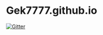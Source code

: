 # Gek7777.github.io

[![Gitter](https://badges.gitter.im/GekBlog/QuestionAndAnswer.svg)](https://gitter.im/GekBlog/QuestionAndAnswer?utm_source=badge&utm_medium=badge&utm_campaign=pr-badge&utm_content=badge)